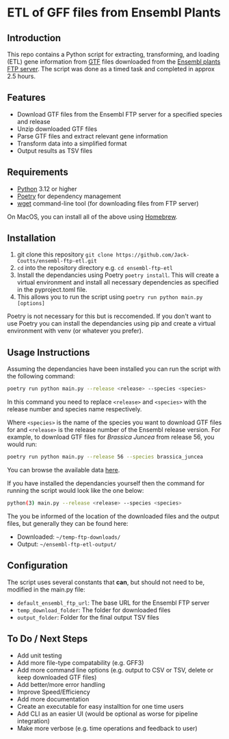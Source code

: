 # ETL of GFF files from Ensembl Plants

## Introduction

This repo contains a Python script for extracting, transforming, and loading (ETL) gene information from [GTF](https://www.ensembl.org/info/website/upload/gff.html) files downloaded from the [Ensembl plants FTP server](https://ftp.ensemblgenomes.ebi.ac.uk/pub/plants/). The script was done as a timed task and completed in approx 2.5 hours.


## Features

* Download GTF files from the Ensembl FTP server for a specified species and release
* Unzip downloaded GTF files
* Parse GTF files and extract relevant gene information
* Transform data into a simplified format
* Output results as TSV files


## Requirements

* [Python](https://www.python.org/downloads/) 3.12 or higher
* [Poetry](https://python-poetry.org/docs/) for dependency management
* [wget](https://www.gnu.org/software/wget/) command-line tool (for downloading files from FTP server)

On MacOS, you can install all of the above using [Homebrew](https://brew.sh/).


## Installation

1. git clone this repository `git clone https://github.com/Jack-Coutts/ensembl-ftp-etl.git`
2. `cd` into the repository directory e.g. `cd ensembl-ftp-etl`
3. Install the dependancies using Poetry `poetry install`. This will create a virtual environment and install all necessary dependencies as specified in the pyproject.toml file.
4. This allows you to run the script using `poetry run python main.py [options]`

Poetry is not necessary for this but is reccomended. If you don't want to use Poetry you can install the dependancies using pip and create a virtual environment with venv (or whatever you prefer).


## Usage Instructions

Assuming the dependancies have been installed you can run the script with the following command: 

```bash
poetry run python main.py --release <release> --species <species>

```

In this command you need to replace `<release>` and `<species>` with the release number and species name respectively.


Where `<species>` is the name of the species you want to download GTF files for and `<release>` is the release number of the Ensembl release version. For example, to download GTF files for *Brassica Juncea* from release 56, you would run:

```bash
poetry run python main.py --release 56 --species brassica_juncea

```

You can browse the available data [here](https://ftp.ensemblgenomes.ebi.ac.uk/pub/plants/).


If you have installed the dependancies yourself then the command for running the script would look like the one below:

```bash
python(3) main.py --release <release> --species <species>

```

The you be informed of the location of the downloaded files and the output files, but generally they can be found here:

* Downloaded: `~/temp-ftp-downloads/`
* Output: `~/ensembl-ftp-etl-output/`

## Configuration

The script uses several constants that **can**, but should not need to be, modified in the main.py file:

* `default_ensembl_ftp_url`: The base URL for the Ensembl FTP server
* `temp_download_folder`: The folder for downloaded files
* `output_folder`: Folder for the final output TSV files


## To Do / Next Steps

* Add unit testing
* Add more file-type compatability (e.g. GFF3)
* Add more command line options (e.g. output to CSV or TSV, delete or keep downloaded GTF files)
* Add better/more error handling
* Improve Speed/Efficiency
* Add more documentation
* Create an executable for easy installtion for one time users
* Add CLI as an easier UI (would be optional as worse for pipeline integration)
* Make more verbose (e.g. time operations and feedback to user)
